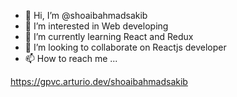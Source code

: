 - 👋 Hi, I’m @shoaibahmadsakib
- 👀 I’m interested in Web developing
- 🌱 I’m currently learning React and Redux
- 💞️ I’m looking to collaborate on Reactjs developer
- 📫 How to reach me ...

https://gpvc.arturio.dev/shoaibahmadsakib
<!---
shoaibahmadsakib/shoaibahmadsakib is a ✨ special ✨ repository because its `README.md` (this file) appears on your GitHub profile.
You can click the Preview link to take a look at your changes.
--->
